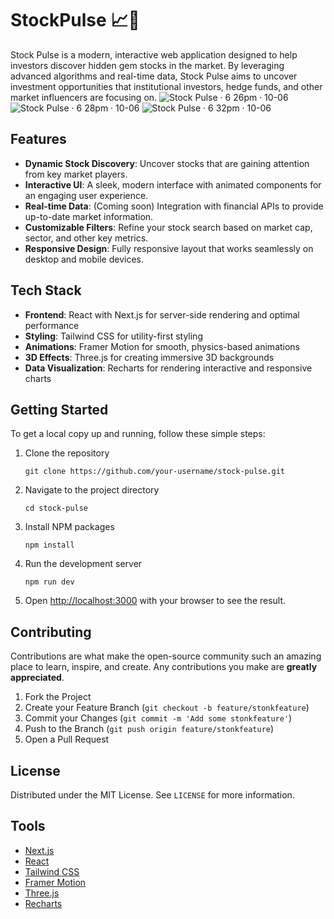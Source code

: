 # StockPulse 📈🚀
Stock Pulse is a modern, interactive web application designed to help investors discover hidden gem stocks in the market. By leveraging advanced algorithms and real-time data, Stock Pulse aims to uncover investment opportunities that institutional investors, hedge funds, and other market influencers are focusing on.
![Stock Pulse · 6 26pm · 10-06](https://github.com/user-attachments/assets/9d1df661-de23-4472-95d0-bc262fda22aa)
![Stock Pulse · 6 28pm · 10-06](https://github.com/user-attachments/assets/c0810372-f900-422f-9885-f34359e72a36)
![Stock Pulse · 6 32pm · 10-06](https://github.com/user-attachments/assets/50269c01-efeb-47bc-8baf-0f0434eeaffc)


## Features

- **Dynamic Stock Discovery**: Uncover stocks that are gaining attention from key market players.
- **Interactive UI**: A sleek, modern interface with animated components for an engaging user experience.
- **Real-time Data**: (Coming soon) Integration with financial APIs to provide up-to-date market information.
- **Customizable Filters**: Refine your stock search based on market cap, sector, and other key metrics.
- **Responsive Design**: Fully responsive layout that works seamlessly on desktop and mobile devices.

## Tech Stack

- **Frontend**: React with Next.js for server-side rendering and optimal performance
- **Styling**: Tailwind CSS for utility-first styling
- **Animations**: Framer Motion for smooth, physics-based animations
- **3D Effects**: Three.js for creating immersive 3D backgrounds
- **Data Visualization**: Recharts for rendering interactive and responsive charts

## Getting Started

To get a local copy up and running, follow these simple steps:

1. Clone the repository
   ```
   git clone https://github.com/your-username/stock-pulse.git
   ```

2. Navigate to the project directory
   ```
   cd stock-pulse
   ```

3. Install NPM packages
   ```
   npm install
   ```

4. Run the development server
   ```
   npm run dev
   ```

5. Open [http://localhost:3000](http://localhost:3000) with your browser to see the result.

## Contributing

Contributions are what make the open-source community such an amazing place to learn, inspire, and create. Any contributions you make are **greatly appreciated**.

1. Fork the Project
2. Create your Feature Branch (`git checkout -b feature/stonkfeature`)
3. Commit your Changes (`git commit -m 'Add some stonkfeature'`)
4. Push to the Branch (`git push origin feature/stonkfeature`)
5. Open a Pull Request

## License

Distributed under the MIT License. See `LICENSE` for more information.


## Tools

- [Next.js](https://nextjs.org/)
- [React](https://reactjs.org/)
- [Tailwind CSS](https://tailwindcss.com/)
- [Framer Motion](https://www.framer.com/motion/)
- [Three.js](https://threejs.org/)
- [Recharts](https://recharts.org/en-US/)
